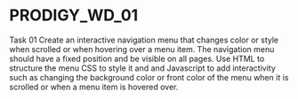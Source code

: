 # PRODIGY_WD_01
Task 01
Create an interactive navigation menu that changes color or style when scrolled or when hovering over a menu item. The navigation menu should have a fixed position and be visible on all pages. Use HTML to structure the menu CSS to style it and and Javascript to add interactivity such as changing the background color or front color of the menu when it is scrolled or when a menu item is hovered over.
